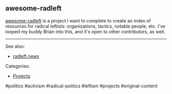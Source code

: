 ## awesome-radleft

[awesome-radleft](https://github.com/radleft/awesome-radleft) is a project I
want to complete to create an index of resources for radical leftists:
organizations, tactics, notable people, etc. I've looped my buddy Brian into
this, and it's open to other contributors, as well.

---

See also:

- [radleft.news](radleft.news.md)

Categories:

- [Projects](projects.md)

#politics #activism #radical-politics #leftism #projects #original-content
